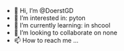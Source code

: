 - 👋 Hi, I’m @DoerstGD
- 👀 I’m interested in:  pyton
- 🌱 I’m currently learning: in shcool
- 💞️ I’m looking to collaborate on  none
- 📫 How to reach me ...

<!---
DoerstGD/DoerstGD is a ✨ special ✨ repository because its `README.md` (this file) appears on your GitHub profile.
You can click the Preview link to take a look at your changes.
--->
